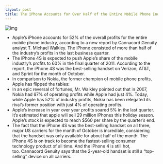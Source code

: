 ```yaml
---
layout: post
title: The iPhone Accounts for Over Half of the Entire Mobile Phone Industrys Profits
---
```

![img](http://media.idownloadblog.com/wp-content/uploads/2011/10/iPhone-4S-on-table-e1318709694883.jpeg)
* Apple’s iPhone accounts for 52% of the overall profits for the entire mobile phone industry, according to a new report by Cannacord Genuity analyst T. Michael Walkley. The iPhone consisted of more than half of the industry’s profits in the last business quarter.
* The iPhone 4S is expected to push Apple’s share of the mobile industry’s profits to 60% in the final quarter of 2011. According to the report, the iPhone 4S was the best-selling handset on Verizon, AT&T, and Sprint for the month of October.
* In comparison to Nokia, the former champion of mobile phone profits, Apple has flipped the tables:
* In an epic reversal of fortunes, Mr. Walkley pointed out that in 2007, Nokia had 67% of operating profits while Apple had just 4%. Today, while Apple has 52% of industry profits, Nokia has been relegated its rival’s former position with just 4% of operating profits.
* Apple’s increase in year over year profits soared 5% in the last quarter. It’s estimated that apple will sell 29 million iPhones this holiday season. Apple’s stock is expected to reach $560 per share by the quarter’s end.
* The fact that the iPhone 4S was the best-selling handset on all three, major US carriers for the month of October is incredible, considering that the handset was only available for about half of the month. The iPhone 4S is on track to become the fastest-selling consumer technology product of all time. And the iPhone 4 is still hot, too. Cannacord Genuity says that the 2-year-old handset is still a “top-selling” device on all carriers.

